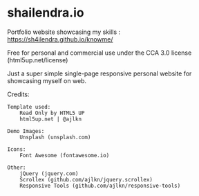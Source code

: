 # shailendra.io
Portfolio website showcasing my skills : https://sh4ilendra.github.io/knowme/

Free for personal and commercial use under the CCA 3.0 license (html5up.net/license)

Just a super simple single-page responsive personal website for showcasing myself on web.

Credits:

	Template used:
		Read Only by HTML5 UP
		html5up.net | @ajlkn

	Demo Images:
		Unsplash (unsplash.com)

	Icons:
		Font Awesome (fontawesome.io)

	Other:
		jQuery (jquery.com)
		Scrollex (github.com/ajlkn/jquery.scrollex)
		Responsive Tools (github.com/ajlkn/responsive-tools)
